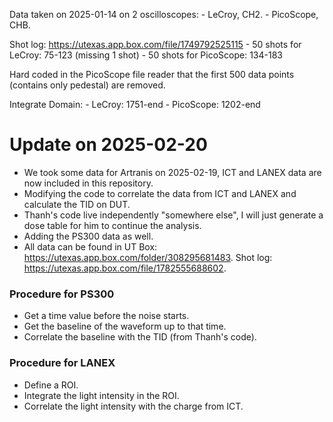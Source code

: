 
Data taken on 2025-01-14 on 2 oscilloscopes:
    - LeCroy, CH2.
    - PicoScope, CHB.

Shot log: https://utexas.app.box.com/file/1749792525115
    - 50 shots for LeCroy: 75-123 (missing 1 shot)
    - 50 shots for PicoScope: 134-183

Hard coded in the PicoScope file reader that the first 500 data points (contains only pedestal) are removed.

Integrate Domain:
    - LeCroy: 1751-end
    - PicoScope: 1202-end



# Update on 2025-02-20
- We took some data for Artranis on 2025-02-19, ICT and LANEX data are now included in this repository.
- Modifying the code to correlate the data from ICT and LANEX and calculate the TID on DUT.
- Thanh's code live independently "somewhere else", I will just generate a dose table for him to continue the analysis.
- Adding the PS300 data as well.
- All data can be found in UT Box: https://utexas.app.box.com/folder/308295681483. Shot log: https://utexas.app.box.com/file/1782555688602.

### Procedure for PS300
- Get a time value before the noise starts.
- Get the baseline of the waveform up to that time.
- Correlate the baseline with the TID (from Thanh's code).

### Procedure for LANEX
- Define a ROI.
- Integrate the light intensity in the ROI.
- Correlate the light intensity with the charge from ICT.